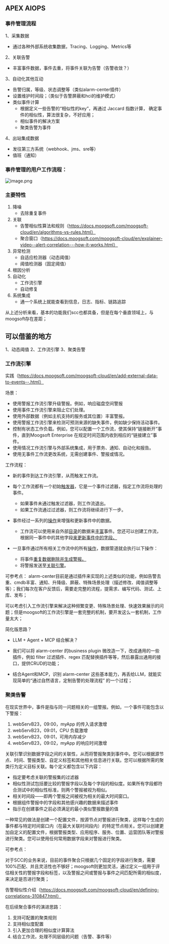 ## APEX AIOPS 

### 事件管理流程

1、采集数据

- 通过各种外部系统收集数据，Tracing、Logging、Metrics等

2、关联告警

- 丰富事件数据，事件去重，将事件关联为告警（告警收敛？）

3、自动化其他互动

- 告警归属，等级、状态调整等（类似alarm-center插件）
- 设置维护时间段；（类似于告警屏蔽和hci的维护模式）
- 类似事件计算
  - 根据定义一些告警的“相似性的key”，再通过  Jaccard 指数计算， 确定事件的相似性，算法很复杂，不好应用；
  - 相似事件的解决方案
  - 聚类告警为事件

4、出站集成数据

- 发往第三方系统（webhook、jms、sre等）
- 值班（通知）

### 事件管理的用户工作流程：

![image.png](https://happychan.oss-cn-shenzhen.aliyuncs.com/picgo/20250704183718.png)

### 主要特性

1. 降噪
   - 去除重复事件
2. 关联
   - 告警相似性算法和规则（https://docs.moogsoft.com/moogsoft-cloud/en/algorithms-vs-rules.html）
   - 聚合窗口（https://docs.moogsoft.com/moogsoft-cloud/en/explainer-video--alert-correlation---how-it-works.html）
3. 异常检测
   - 自适应检测器（动态阈值）
   - 阈值检测器（固定阈值）
4. 根因分析
5. 自动化
   - 工作流引擎
   - 自动修复
6. 系统集成
   - 通一个系统上就能查看到信息，日志、指标、链路追踪

从上述分析来看，基本的功能我们scc也都具备，但是在每个垂直领域上，与moogsoft存在差距；

## 可以借鉴的地方

1、动态阈值
2、工作流引擎
3、聚类告警
### 工作流引擎

实践（https://docs.moogsoft.com/moogsoft-cloud/en/add-external-data-to-events--.html）

场景：

- 使用警报工作流引擎升级警报。例如，响应磁盘空间警报
- 使用事件工作流引擎来阻止它们处理。
- 使用外部数据（例如主机支持的服务或其位置）丰富警报。
- 使用警报工作流引擎来检测可预测来源的缺失事件，例如缺少保持活动事件。
- 控制有状态工作负载。例如，您可以配置一个工作流，使其保持“链接断开”事件，直到Moogsoft Enterprise 在规定时间范围内收到相应的“链接建立”事件。
- 使用情况工作流引擎与外部系统集成，用于票务、通知、自动化和报告。
- 使用无事件工作流更改系统，无需创建事件、警报或情况。

工作流程：

- 新的事件到达工作流引擎，从而触发工作流。
- 每个工作流都有一个初始[触发器](https://docs.moogsoft.com/moogsoft-cloud/en/workflow-trigger.html)，它是一个事件过滤器，指定工作流将处理的事件。
	- 如果事件未通过触发过滤器，则工作流退出。
	- 如果工作流通过过滤器，则工作流将继续进行下一步。

- 事件经过一系列的[操作](https://docs.moogsoft.com/moogsoft-cloud/en/workflow-reference.html)来增强和更新事件中的数据。
	- 工作流可以使用来自外部[目录](https://docs.moogsoft.com/moogsoft-cloud/en/create-data-catalogs.html)的数据来[丰富](https://docs.moogsoft.com/moogsoft-cloud/en/query-catalog-action.html)事件。您还可以创建工作流，根据同一事件中的其他字段[来更新](https://docs.moogsoft.com/moogsoft-cloud/en/match-and-update-action.html)[事件](https://docs.moogsoft.com/moogsoft-cloud/en/parse-fqdn-action.html)[中的](https://docs.moogsoft.com/moogsoft-cloud/en/extract-substring-action.html)[字段](https://docs.moogsoft.com/moogsoft-cloud/en/split-action.html)[。](https://docs.moogsoft.com/moogsoft-cloud/en/template-field-action.html)

- 一旦事件通过所有相关工作流中的所有[操作](https://docs.moogsoft.com/moogsoft-cloud/en/workflow-reference.html)，数据管道就会执行以下操作：
	- 将事件[重复数据删除并生成警报。](https://docs.moogsoft.com/moogsoft-cloud/en/deduplicate-events-to-reduce-noise.html)
	- 将警报发送至[关联引擎](https://docs.moogsoft.com/moogsoft-cloud/en/correlate-alerts-into-incidents.html)。

可参考点：
alarm-center目前是通过插件来实现的上述类似的功能，例如告警去重、cmdb丰富、通知、升降级、屏蔽、特殊场景处理（描述修改、阈值调整等等）；我们每次在客户反馈后，需要走完整的流程，提需求、编写代码、测试、上库、发布；

可以考虑引入工作流引擎来解决这种频繁变更、特殊场景处理、快速效果展示的问题；但是moogsoft的工作流引擎是一套完整的机制，要开发这么一套机制，工作量太大；

简化版思路？

- LLM + Agent + MCP 结合解决？

- 我们可以将 alarm-center 的business plugin 微改造一下，改成通用的一些插件，例如 filter 过滤插件、regex 匹配替换插件等等，然后暴露出通用的接口，提供CRUD的功能；
- 结合Agent和MCP，识别 alarm-center 这些基本能力，再丢给LLM，就能实现简单的“通过自然语言，定制告警的处理流程” 的一个过程；

### 聚类告警

在现实世界中，事件是指与同一问题相关的一组警报。例如，一个事件可能包含以下警报：
1. webServB23，09:00，myApp 的传入请求激增
2. webServB23，09:01，CPU 负载激增
3. webServB23，09:01，可用内存减少
4. webServB23，09:02，myApp 的响应时间激增

关联引擎识别数据字段之间的关联性，从而将警报聚类到事件中。您可以根据源节点、时间、警报类型、自定义标签和其他相关信息进行关联。您可以根据所需的聚类行为定义目标关联。每个定义都包含以下内容：
- 指定要考虑关联的警报集的过滤器
- 相似性测试包括要比较的警报字段以及每个字段的相似度。如果所有字段都符合测试中的相似性标准，则两个警报被视为相似。
- 相关时间段——即两个警报之间被视为相关的最大时间窗口。
- 根据组件警报中的字段和其他感兴趣的数据来描述事件
- 指示在创建事件之前必须满足的最小类似警报数量的值

一种常见的做法是创建一个配置文件，按源节点对警报进行聚类，这样每个生成的事件都与特定时间窗口内（在最大关联时间段内）的特定节点相关。您可以创建更加自定义的配置文件，根据警报类型、应用程序、服务、位置、运营团队等对警报进行聚类。您可以使用任何常用数据字段来对警报进行聚类。

可参考点：

对于SCC的业务来说，目前的事件聚合只根据几个固定的字段进行聚类，需要100%匹配、并且灵活性也不够好；moogsoft则更加灵活，通过定义一组用于评估相关性的警报字段和标签，以及警报之间或警报与事件之间匹配所需的相似度，来决定是否进行聚类；

告警相似性介绍（https://docs.moogsoft.com/moogsoft-cloud/en/defining-correlations-310847.html）

在后续聚合事件的演进思路：

1. 支持可配置的聚类规则
2. 支持相似度配置
3. 引入更加合理的相似度计算算法
4. 结合工作流，处理不同层级的问题（告警、事件等）

